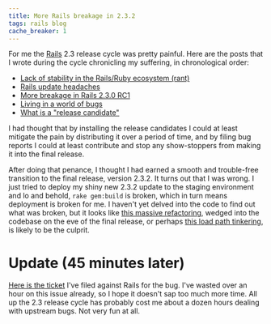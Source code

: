 ```yaml
---
title: More Rails breakage in 2.3.2
tags: rails blog
cache_breaker: 1
---
```


For me the [Rails](/wiki/Rails) 2.3 release cycle was pretty painful. Here are the posts that I wrote during the cycle chronicling my suffering, in chronological order:

-   [Lack of stability in the Rails/Ruby ecosystem (rant)](/blog/lack-of-stability-in-the-rails-ruby-ecosystem-rant)
-   [Rails update headaches](/blog/rails-update-headaches)
-   [More breakage in Rails 2.3.0 RC1](/blog/more-breakage-in-rails-2.3.0-rc1)
-   [Living in a world of bugs](/blog/living-in-a-world-of-bugs)
-   [What is a "release candidate"](/blog/what-is-a-release-candidate)

I had thought that by installing the release candidates I could at least mitigate the pain by distributing it over a period of time, and by filing bug reports I could at least contribute and stop any show-stoppers from making it into the final release.

After doing that penance, I thought I had earned a smooth and trouble-free transition to the final release, version 2.3.2. It turns out that I was wrong. I just tried to deploy my shiny new 2.3.2 update to the staging environment and lo and behold, `rake gem:build` is broken, which in turn means deployment is broken for me. I haven't yet delved into the code to find out what was broken, but it looks like [this massive refactoring](http://github.com/rails/rails/commit/99d75a7b02bf430a124b9c3e2515850959d78acf), wedged into the codebase on the eve of the final release, or perhaps [this load path tinkering](http://github.com/rails/rails/commit/9d906707bea997016fd370e33e12dbc21cfcc531), is likely to be the culprit.

# Update (45 minutes later)

[Here is the ticket](http://rails.lighthouseapp.com/projects/8994/tickets/2266) I've filed against Rails for the bug. I've wasted over an hour on this issue already, so I hope it doesn't sap too much more time. All up the 2.3 release cycle has probably cost me about a dozen hours dealing with upstream bugs. Not very fun at all.
